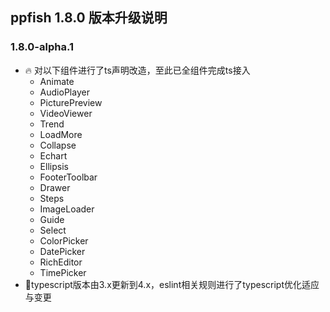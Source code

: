 ## ppfish 1.8.0 版本升级说明

### 1.8.0-alpha.1
- 🔥 对以下组件进行了ts声明改造，至此已全组件完成ts接入
  - Animate
  - AudioPlayer
  - PicturePreview
  - VideoViewer
  - Trend
  - LoadMore
  - Collapse
  - Echart
  - Ellipsis
  - FooterToolbar
  - Drawer
  - Steps
  - ImageLoader
  - Guide
  - Select
  - ColorPicker
  - DatePicker
  - RichEditor
  - TimePicker
- 🔨typescript版本由3.x更新到4.x，eslint相关规则进行了typescript优化适应与变更

